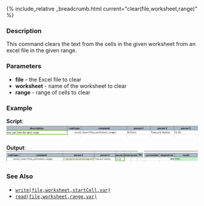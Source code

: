 {% include_relative _breadcrumb.html current="clear(file,worksheet,range)" %}


### Description
This command clears the text from the cells in the given worksheet from an excel file in the given range.


### Parameters
- **file** \- the Excel file to clear
- **worksheet** \- name of the worksheet to clear
- **range** \- range of cells to clear


### Example
**Script**:
![script](image/clear_01.png)

**Output**:
![output](image/clear_02.png)


### See Also
- [`write(file,worksheet,startCell,var)`](write(file,worksheet,startCell,data))
- [`read(file,worksheet,range,var)`](read(file,worksheet,range,var))

